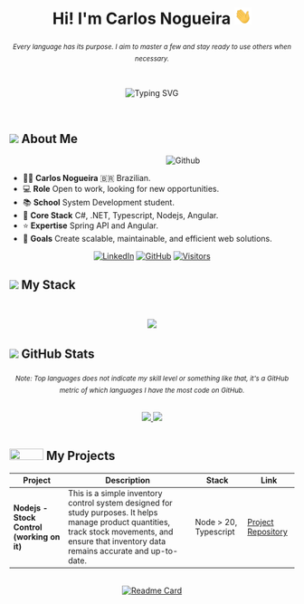<!--Intro-->

<h1 align="center">Hi! I'm Carlos Nogueira <img src="https://raw.githubusercontent.com/ABSphreak/ABSphreak/master/gifs/Hi.gif" width="30px"></h1>
<p align="center">
  <sub><i>Every language has its purpose. I aim to master a few and stay ready to use others when necessary.</i></sub>
</p>

</br>

<!--Message-->
<p align="center">
  <img src="https://readme-typing-svg.herokuapp.com?type=wave&color=FFFFFF&center=true&vCenter=true&pause=1000&width=380&lines=Backend+Developer" alt="Typing SVG" />
</p>

<br>

<!--About me-->
## <img src="https://media2.giphy.com/media/iIGT8Y1rOYhBpdHh1C/giphy.gif" width="25"> About Me
<img width="45%" align="right" alt="Github" src="https://raw.githubusercontent.com/onimur/.github/master/.resources/git-header.svg" />

<br>

- 🙋‍♂️ **Carlos Nogueira**  🇧🇷 Brazilian.
- 💻 **Role** Open to work, looking for new opportunities.
- 📚 **School** System Development student.
- 💪 **Core Stack** C#, .NET, Typescript, Nodejs, Angular.
- ⭐ **Expertise** Spring API and Angular.
- 💭 **Goals** Create scalable, maintainable, and efficient web solutions.

<p align="center">
  <a href="https://www.linkedin.com/in/carlos-s-nogueira/" target="_blank"><img alt="LinkedIn" src="https://img.shields.io/badge/LinkedIn-Connect-0A66C2?style=for-the-badge&logo=linkedin&logoColor=white"/></a>
  <a href="https://github.com/Carlossnogueira" target="_blank"><img alt="GitHub" src="https://img.shields.io/badge/GitHub-Follow-212121?style=for-the-badge&logo=github&logoColor=FFFFF"/></a>
  <a href="https://visitor-badge.laobi.icu/badge?page_id=Carlossnogueira.Carlossnogueira" target="_blank"><img alt="Visitors" src="https://visitor-badge.laobi.icu/badge?page_id=Carlossnogueira.Carlossnogueira&color=00D4FF"/></a>
</p>

  
<!--My Skills-->

## <img src="https://media2.giphy.com/media/QssGEmpkyEOhBCb7e1/giphy.gif" width="25"> My Stack

<br>

<p align="center">
  <a href="https://skillicons.dev">
    <img src="https://skillicons.dev/icons?i=cs,dotnet,typescript,angular,nodejs,vscode,git,github,mint"/>
  </a>

</p>

<!--My Stats-->
## <img src="https://media.giphy.com/media/iY8CRBdQXODJSCERIr/giphy.gif" width="30px"> GitHub Stats

<p align="center">
  <sub><i>Note: Top languages does not indicate my skill level or something like that, it's a GitHub metric of which languages I have the most code on GitHub.</i></sub>
</p>


<br>

<div align="center">
  <a href="https://github.com/Carlossnogueira">
    <img height=180 src="https://github-readme-stats.vercel.app/api?username=Carlossnogueira&show_icons=true&theme=city_lights&count_private=true&include_all_commits=true" />
  </a>
  <a href="https://github.com/Carlossnogueira">
    <img height=180 src="https://github-readme-stats.vercel.app/api/top-langs/?username=Carlossnogueira&langs_count=12&layout=compact&theme=city_lights" />
  </a>
</div>

</br>

<!--Projects-->
## <img src='https://github.com/shahriarshafin/shahriarshafin/blob/development/Assets/git.gif?raw=true' width="60 px" height="20 px"> My Projects

| Project                  | Description                                                                 | Stack                                  | Link                                                                 |
|--------------------------|-----------------------------------------------------------------------------|----------------------------------------|----------------------------------------------------------------------|
| **Nodejs - Stock Control (working on it)**          | This is a simple inventory control system designed for study purposes. It helps manage product quantities, track stock movements, and ensure that inventory data remains accurate and up-to-date. | Node > 20, Typescript         | [Project Repository](https://github.com/Carlossnogueira/Stock-Control-Nodejs) |



<br>

<div align="center">

  <a href="https://github.com/Carlossnogueira/Stock-Control-Nodejs">
    <img src="https://github-readme-stats.vercel.app/api/pin/?username=Carlossnogueira&repo=Stock-Control-Nodejs&theme=city_lights" alt="Readme Card"/>
  </a>


</div>

